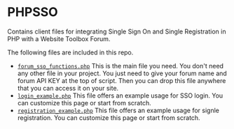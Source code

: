 PHPSSO
======

Contains client files for integrating Single Sign On and Single Registration in PHP with a Website Toolbox Forum.

The following files are included in this repo.

* [`forum_sso_functions.php`](https://github.com/webtoolbox/PHPSSO/blob/master/forum_sso_functions.php)
  This is the main file you need. You don't need any other file in your project. You just need to give your forum name and forum API KEY at the top of script. Then you can drop this file anywhere that you can access it on your site. 
* [`login_example.php`](https://github.com/webtoolbox/PHPSSO/blob/master/login_example.php)
  This file offers an example usage for SSO login. You can customize this page or start from scratch.
* [`registration_example.php`](https://github.com/webtoolbox/PHPSSO/blob/master/registration_example.php)
  This file offers an example usage for signle registration. You can customize this page or start from scratch.
  
  
  
 